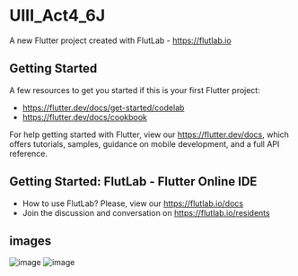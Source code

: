 # UIII_Act4_6J

A new Flutter project created with FlutLab - https://flutlab.io

## Getting Started

A few resources to get you started if this is your first Flutter project:

- https://flutter.dev/docs/get-started/codelab
- https://flutter.dev/docs/cookbook

For help getting started with Flutter, view our
https://flutter.dev/docs, which offers tutorials,
samples, guidance on mobile development, and a full API reference.

## Getting Started: FlutLab - Flutter Online IDE

- How to use FlutLab? Please, view our https://flutlab.io/docs
- Join the discussion and conversation on https://flutlab.io/residents
## images
![image](https://github.com/DAArellanoGamon/UIII_Act4_6J/assets/143548308/d237a2ff-f917-4a8d-bdf9-228a3ab6e969)
![image](https://github.com/DAArellanoGamon/UIII_Act4_6J/assets/143548308/df4a888b-9993-4457-b902-f743b8130684)
